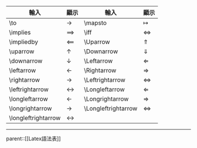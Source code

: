 | 輸入                  | 顯示                    | 輸入                  | 顯示                    |
| ------------------- | --------------------- | ------------------- | --------------------- |
| \to                 | $\to$                 | \mapsto             | $\mapsto$             |
| \implies            | $\implies$            | \iff                | $\iff$                |
| \impliedby          | $\impliedby$          | \Uparrow            | $\Uparrow$            |
| \uparrow            | $\uparrow$            | \Downarrow          | $\Downarrow$          |
| \downarrow          | $\downarrow$          | \Leftarrow          | $\Leftarrow$          |
| \leftarrow          | $\leftarrow$          | \Rightarrow         | $\Rightarrow$         |
| \rightarrow         | $\rightarrow$         | \Leftrightarrow     | $\Leftrightarrow$     |
| \leftrightarrow     | $\leftrightarrow$     | \Longleftarrow      | $\Longleftarrow$      |
| \longleftarrow      | $\longleftarrow$      | \Longrightarrow     | $\Longrightarrow$     |
| \longrightarrow     | $\longrightarrow$     | \Longleftrightarrow | $\Longleftrightarrow$ |
| \longleftrightarrow | $\longleftrightarrow$ |                     |                       |
- - -
parent::[[Latex語法表]]